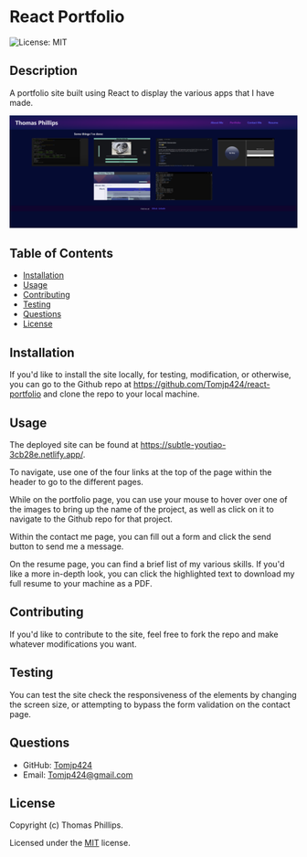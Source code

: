 # React Portfolio
![License: MIT](https://img.shields.io/badge/License-MIT-yellow.svg)

## Description
A portfolio site built using React to display the various apps that I have made.

![A screenshot of the site](src/assets/screenshot.PNG)

## Table of Contents
- [Installation](#installation)
- [Usage](#usage)
- [Contributing](#contributing)
- [Testing](#testing)
- [Questions](#questions)
- [License](#license)

## Installation
If you'd like to install the site locally, for testing, modification, or otherwise, you can go to the Github repo at https://github.com/Tomjp424/react-portfolio and clone the repo to your local machine.

## Usage
The deployed site can be found at https://subtle-youtiao-3cb28e.netlify.app/.

To navigate, use one of the four links at the top of the page within the header to go to the different pages.

While on the portfolio page, you can use your mouse to hover over one of the images to bring up the name of the project, as well as click on it to navigate to the Github repo for that project.

Within the contact me page, you can fill out a form and click the send button to send me a message.

On the resume page, you can find a brief list of my various skills. If you'd like a more in-depth look, you can click the highlighted text to download my full resume to your machine as a PDF.

## Contributing
If you'd like to contribute to the site, feel free to fork the repo and make whatever modifications you want.

## Testing
You can test the site check the responsiveness of the elements by changing the screen size, or attempting to bypass the form validation on the contact page.

## Questions
- GitHub: [Tomjp424](https://github.com/Tomjp424)
- Email: Tomjp424@gmail.com

## License

Copyright (c) Thomas Phillips.

Licensed under the [MIT](https://opensource.org/licenses/MIT) license.